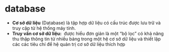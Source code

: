 # database
- **Cơ sở dữ liệu** (Database) là tập hợp dữ liệu có cấu trúc được lưu trữ và truy cập từ hệ thống máy tính.
- **Truy vấn cơ sở dữ liệu:**  được hiểu đơn giản là một “bộ lọc” có khả năng thu thập thông tin từ nhiều bảng trong một hệ cơ sở dữ liệu và thiết lập các các tiêu chí để hệ quản trị cơ sở dữ liệu thích hợp
